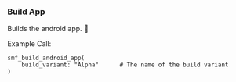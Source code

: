 ### Build App

Builds the android app. 🎉

Example Call:

```
smf_build_android_app(
    build_variant: "Alpha"      # The name of the build variant
)

```

